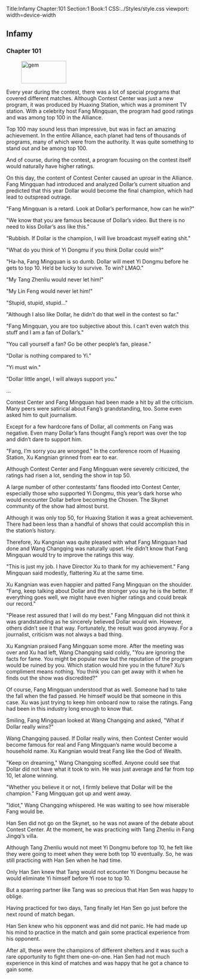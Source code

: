 Title:Infamy 
Chapter:101 
Section:1 
Book:1 
CSS:../Styles/style.css 
viewport: width=device-width
  
## Infamy
### Chapter 101
  
<figure>
	<img src="../Images/gem.gif" alt="gem" id="gem" width="120" height="60" />
</figure>
  

  
Every year during the contest, there was a lot of special programs that covered different matches. Although Contest Center was just a new program, it was produced by Huaxing Station, which was a prominent TV station. With a celebrity host Fang Mingquan, the program had good ratings and was among top 100 in the Alliance.

Top 100 may sound less than impressive, but was in fact an amazing achievement. In the entire Alliance, each planet had tens of thousands of programs, many of which were from the authority. It was quite something to stand out and be among top 100.

And of course, during the contest, a program focusing on the contest itself would naturally have higher ratings.

On this day, the content of Contest Center caused an uproar in the Alliance. Fang Mingquan had introduced and analyzed Dollar’s current situation and predicted that this year Dollar would become the final champion, which had lead to outspread outrage.

"Fang Mingquan is a retard. Look at Dollar’s performance, how can he win?"

"We know that you are famous because of Dollar’s video. But there is no need to kiss Dollar’s ass like this."

"Rubbish. If Dollar is the champion, I will live broadcast myself eating shit."

"What do you think of Yi Dongmu if you think Dollar could win?"

"Ha-ha, Fang Mingquan is so dumb. Dollar will meet Yi Dongmu before he gets to top 10. He’d be lucky to survive. To win? LMAO."

"My Tang Zhenliu would never let him!"

"My Lin Feng would never let him!"

"Stupid, stupid, stupid..."

"Although I also like Dollar, he didn’t do that well in the contest so far."

"Fang Mingquan, you are too subjective about this. I can’t even watch this stuff and I am a fan of Dollar’s."

"You call yourself a fan? Go be other people’s fan, please."

"Dollar is nothing compared to Yi."

"Yi must win."

"Dollar little angel, I will always support you."

…

Contest Center and Fang Mingquan had been made a hit by all the criticism. Many peers were satirical about Fang’s grandstanding, too. Some even asked him to quit journalism.

Except for a few hardcore fans of Dollar, all comments on Fang was negative. Even many Dollar’s fans thought Fang’s report was over the top and didn’t dare to support him.

"Fang, I’m sorry you are wronged." In the conference room of Huaxing Station, Xu Kangnian grinned from ear to ear.

Although Contest Center and Fang Mingquan were severely criticized, the ratings had risen a lot, sending the show in top 50.

A large number of other contestants’ fans flooded into Contest Center, especially those who supported Yi Dongmu, this year’s dark horse who would encounter Dollar before becoming the Chosen. The Skynet community of the show had almost burst.

Although it was only top 50, for Huaxing Station it was a great achievement. There had been less than a handful of shows that could accomplish this in the station’s history.

Therefore, Xu Kangnian was quite pleased with what Fang Mingquan had done and Wang Changqing was naturally upset. He didn’t know that Fang Mingquan would try to improve the ratings this way.

"This is just my job. I have Director Xu to thank for my achievement." Fang Mingquan said modestly, flattering Xu at the same time.

Xu Kangnian was even happier and patted Fang Mingquan on the shoulder. "Fang, keep talking about Dollar and the stronger you say he is the better. If everything goes well, we might have even higher ratings and could break our record."

"Please rest assured that I will do my best." Fang Mingquan did not think it was grandstanding as he sincerely believed Dollar would win. However, others didn’t see it that way. Fortunately, the result was good anyway. For a journalist, criticism was not always a bad thing.

Xu Kangnian praised Fang Mingquan some more. After the meeting was over and Xu had left, Wang Changqing said coldly, "You are ignoring the facts for fame. You might be popular now but the reputation of the program would be ruined by you. Which station would hire you in the future? Xu’s compliment means nothing. You think you can get away with it when he finds out the show was discredited?"

Of course, Fang Mingquan understood that as well. Someone had to take the fall when the fad passed. He himself would be that someone in this case. Xu was just trying to keep him onboard now to raise the ratings. Fang had been in this industry long enough to know that.

Smiling, Fang Mingquan looked at Wang Changqing and asked, "What if Dollar really wins?"

Wang Changqing paused. If Dollar really wins, then Contest Center would become famous for real and Fang Mingquan’s name would become a household name. Xu Kangnian would treat Fang like the God of Wealth.

"Keep on dreaming," Wang Changqing scoffed. Anyone could see that Dollar did not have what it took to win. He was just average and far from top 10, let alone winning.

"Whether you believe it or not, I firmly believe that Dollar will be the champion." Fang Mingquan got up and went away.

"Idiot," Wang Changqing whispered. He was waiting to see how miserable Fang would be.

Han Sen did not go on the Skynet, so he was not aware of the debate about Contest Center. At the moment, he was practicing with Tang Zhenliu in Fang Jingqi’s villa.

Although Tang Zhenliu would not meet Yi Dongmu before top 10, he felt like they were going to meet when they were both top 10 eventually. So, he was still practicing with Han Sen when he had time.

Only Han Sen knew that Tang would not ecounter Yi Dongmu because he would eliminate Yi himself before Yi rose to top 10.

But a sparring partner like Tang was so precious that Han Sen was happy to oblige.

Having practiced for two days, Tang finally let Han Sen go just before the next round of match began.

Han Sen knew who his opponent was and did not panic. He had made up his mind to practice in the match and gain some practical experience from his opponent.

After all, these were the champions of different shelters and it was such a rare opportunity to fight them one-on-one. Han Sen had not much experience in this kind of matches and was happy that he got a chance to gain some.